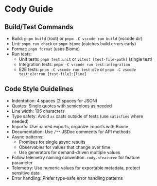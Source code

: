 # Cody Guide

## Build/Test Commands
- Build: `pnpm build` (root) or `pnpm -C vscode run build` (vscode dir)
- Lint: `pnpm run check` or `pnpm biome` (catches build errors early)
- Format: `pnpm format` (uses Biome)
- Run tests:
  - Unit tests: `pnpm test:unit` or `vitest [test-file-path]` (single test)
  - Integration tests: `pnpm -C vscode run test:integration`
  - E2E tests: `pnpm -C vscode run test:e2e` or `pnpm -C vscode test:e2e:run [test-file]:[line]`

## Code Style Guidelines
- Indentation: 4 spaces (2 spaces for JSON)
- Quotes: Single quotes with semicolons as needed
- Line width: 105 characters
- Type safety: Avoid `as` casts outside of tests (use `satisfies` where needed)
- Imports: Use named exports, organize imports with Biome
- Documentation: Use `/**` JSDoc comments for API methods
- Async patterns:
  - Promises for single async results
  - Observables for values that change over time
  - Use generators for demand-driven multiple values
- Follow telemetry naming convention: `cody.<feature>` for feature parameter
- Telemetry: Use numeric values for exportable metadata, protect sensitive data
- Error handling: Prefer type-safe error handling patterns
